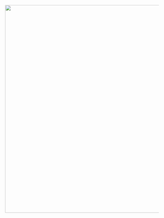 <img src="https://user-images.githubusercontent.com/25022140/182432602-eb643fe2-508d-4a38-bbb4-b5d7d9bc872d.png" width="680"/>
